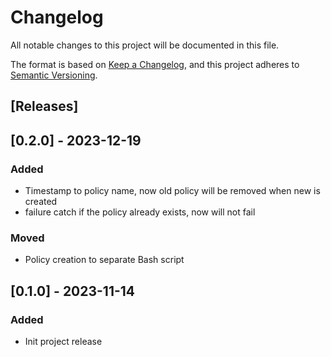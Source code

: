 # Changelog

All notable changes to this project will be documented in this file.

The format is based on [Keep a Changelog](https://keepachangelog.com/en/1.0.0/),
and this project adheres to [Semantic Versioning](https://semver.org/spec/v2.0.0.html).

## [Releases]

## [0.2.0] - 2023-12-19

### Added

- Timestamp to policy name, now old policy will be removed when new is created
- failure catch if the policy already exists, now will not fail

### Moved

- Policy creation to separate Bash script

## [0.1.0] - 2023-11-14

### Added

- Init project release
